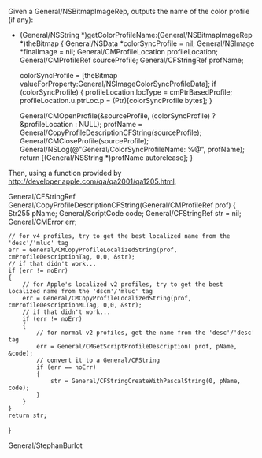  

Given a General/NSBitmapImageRep, outputs the name of the color profile (if any):

    
- (General/NSString *)getColorProfileName:(General/NSBitmapImageRep *)theBitmap
{
  General/NSData              *colorSyncProfile = nil;
  General/NSImage             *finalImage = nil;
  General/CMProfileLocation   profileLocation;
  General/CMProfileRef        sourceProfile;
  General/CFStringRef         profName;

  colorSyncProfile = [theBitmap valueForProperty:General/NSImageColorSyncProfileData];
  if (colorSyncProfile)
  {
    profileLocation.locType = cmPtrBasedProfile;
    profileLocation.u.ptrLoc.p = (Ptr)[colorSyncProfile bytes];
  }

  General/CMOpenProfile(&sourceProfile, (colorSyncProfile) ? &profileLocation : NULL);
  profName = General/CopyProfileDescriptionCFString(sourceProfile);
  General/CMCloseProfile(sourceProfile);
  General/NSLog(@"General/ColorSyncProfileName: %@", profName);
  return [(General/NSString *)profName autorelease];
}


Then, using a function provided by http://developer.apple.com/qa/qa2001/qa1205.html,

    
General/CFStringRef General/CopyProfileDescriptionCFString(General/CMProfileRef prof)
{
    Str255         pName;
    General/ScriptCode     code;
    General/CFStringRef    str = nil;
    General/CMError        err;


    // for v4 profiles, try to get the best localized name from the 'desc'/'mluc' tag
    err = General/CMCopyProfileLocalizedString(prof, cmProfileDescriptionTag, 0,0, &str);
    // if that didn't work...
    if (err != noErr)
    {
        // for Apple's localized v2 profiles, try to get the best localized name from the 'dscm'/'mluc' tag
        err = General/CMCopyProfileLocalizedString(prof, cmProfileDescriptionMLTag, 0,0, &str);
        // if that didn't work...
        if (err != noErr)
        {
            // for normal v2 profiles, get the name from the 'desc'/'desc' tag
            err = General/CMGetScriptProfileDescription( prof, pName, &code);
            // convert it to a General/CFString
            if (err == noErr)
            {
                str = General/CFStringCreateWithPascalString(0, pName, code);
            }
        }
    }
    return str;
}


General/StephanBurlot